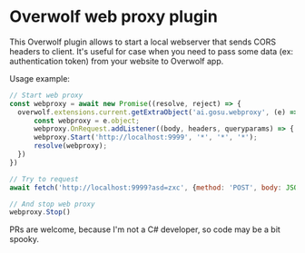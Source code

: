 # Overwolf web proxy plugin

This Overwolf plugin allows to start a local webserver that sends CORS headers to client. It's useful for case when you need to pass some data (ex: authentication token) from your website to Overwolf app.

Usage example:
```javascript
// Start web proxy
const webproxy = await new Promise((resolve, reject) => {
  overwolf.extensions.current.getExtraObject('ai.gosu.webproxy', (e) => {
      const webproxy = e.object;
      webproxy.OnRequest.addListener((body, headers, queryparams) => { console.log(body, JSON.parse(headers), JSON.parse(queryparams)) });
      webproxy.Start('http://localhost:9999', '*', '*', '*');
      resolve(webproxy);
  })
})

// Try to request
await fetch('http://localhost:9999?asd=zxc', {method: 'POST', body: JSON.stringify({qwe: 123})})

// And stop web proxy
webproxy.Stop()
```

PRs are welcome, because I'm not a C# developer, so code may be a bit spooky.
